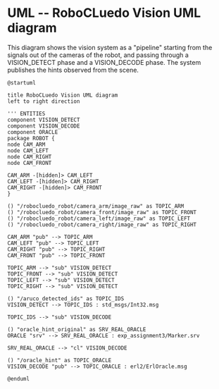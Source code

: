
# UML -- RoboCLuedo Vision UML diagram

This diagram shows the vision system as a "pipeline" starting from the signals out of the cameras of the robot, and passing through a VISION_DETECT phase and a VISION_DECODE phase. The system publishes the hints observed from the scene. 

```{uml}
@startuml

title RoboCLuedo Vision UML diagram
left to right direction

''' ENTITIES
component VISION_DETECT
component VISION_DECODE
component ORACLE
package ROBOT {
node CAM_ARM
node CAM_LEFT
node CAM_RIGHT
node CAM_FRONT

CAM_ARM -[hidden]> CAM_LEFT
CAM_LEFT -[hidden]> CAM_RIGHT
CAM_RIGHT -[hidden]> CAM_FRONT
}

() "/robocluedo_robot/camera_arm/image_raw" as TOPIC_ARM
() "/robocluedo_robot/camera_front/image_raw" as TOPIC_FRONT
() "/robocluedo_robot/camera_left/image_raw" as TOPIC_LEFT
() "/robocluedo_robot/camera_right/image_raw" as TOPIC_RIGHT

CAM_ARM "pub" --> TOPIC_ARM
CAM_LEFT "pub" --> TOPIC_LEFT
CAM_RIGHT "pub" --> TOPIC_RIGHT
CAM_FRONT "pub" --> TOPIC_FRONT

TOPIC_ARM --> "sub" VISION_DETECT
TOPIC_FRONT --> "sub" VISION_DETECT
TOPIC_LEFT --> "sub" VISION_DETECT
TOPIC_RIGHT --> "sub" VISION_DETECT

() "/aruco_detected_ids" as TOPIC_IDS
VISION_DETECT --> TOPIC_IDS : std_msgs/Int32.msg

TOPIC_IDS --> "sub" VISION_DECODE

() "oracle_hint_original" as SRV_REAL_ORACLE
ORACLE "srv" --> SRV_REAL_ORACLE : exp_assignment3/Marker.srv

SRV_REAL_ORACLE --> "cl" VISION_DECODE

() "/oracle_hint" as TOPIC_ORACLE
VISION_DECODE "pub" --> TOPIC_ORACLE : erl2/ErlOracle.msg

@enduml
```
